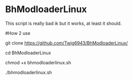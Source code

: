 # BhModloaderLinux
This script is really bad ik but it works, at least it should.

#How 2 use

git clone https://github.com/Twig6943/BhModloaderLinux/

cd BhModloaderLinux

chmod +x bhmodloaderlinux.sh

./bhmodloaderlinux.sh
